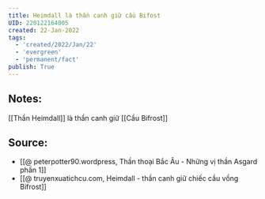 ```yaml
---
title: Heimdall là thần canh giữ cầu Bifost
UID: 220122164005
created: 22-Jan-2022
tags:
  - 'created/2022/Jan/22'
  - 'evergreen'
  - 'permanent/fact'
publish: True
---
```

## Notes:
[[Thần Heimdall]] là thần canh giữ [[Cầu Bifrost]]

## Source:
- [[@ peterpotter90.wordpress, Thần thoại Bắc Âu - Những vị thần Asgard phần 1]]
- [[@ truyenxuatichcu.com, Heimdall - thần canh giữ chiếc cầu vồng Bifrost]]



